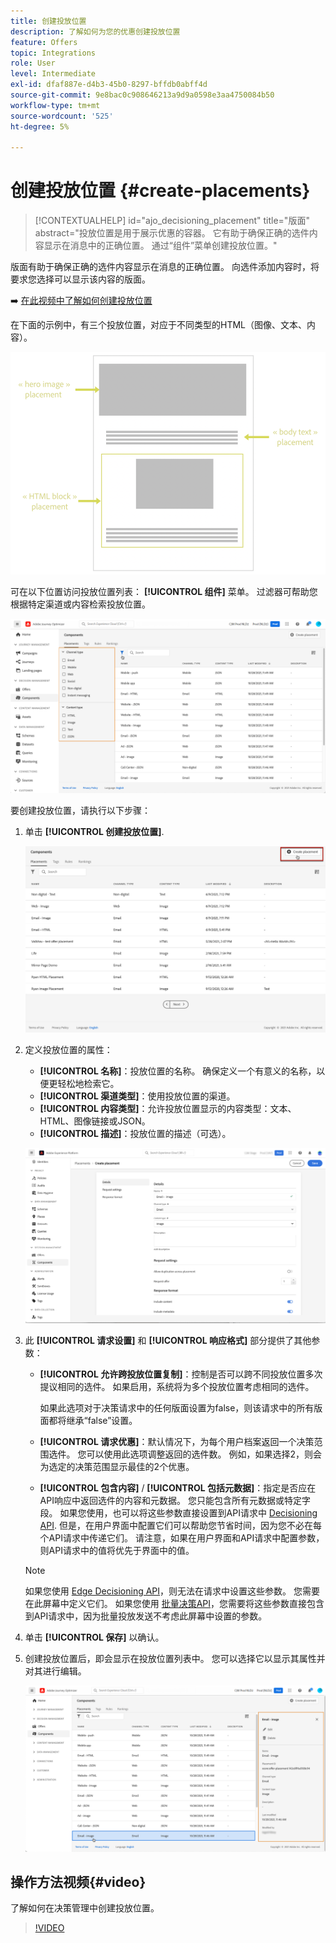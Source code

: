 ```yaml
---
title: 创建投放位置
description: 了解如何为您的优惠创建投放位置
feature: Offers
topic: Integrations
role: User
level: Intermediate
exl-id: dfaf887e-d4b3-45b0-8297-bffdb0abff4d
source-git-commit: 9e8bac0c908646213a9d9a0598e3aa4750084b50
workflow-type: tm+mt
source-wordcount: '525'
ht-degree: 5%

---
```


# 创建投放位置 {#create-placements}

>[!CONTEXTUALHELP]
>id="ajo_decisioning_placement"
>title="版面"
>abstract="投放位置是用于展示优惠的容器。 它有助于确保正确的选件内容显示在消息中的正确位置。 通过“组件”菜单创建投放位置。"

版面有助于确保正确的选件内容显示在消息的正确位置。 向选件添加内容时，将要求您选择可以显示该内容的版面。

➡️ [在此视频中了解如何创建投放位置](#video)

在下面的示例中，有三个投放位置，对应于不同类型的HTML（图像、文本、内容）。

![](../assets/offers_placement_schema.png)

可在以下位置访问投放位置列表： **[!UICONTROL 组件]** 菜单。 过滤器可帮助您根据特定渠道或内容检索投放位置。

![](../assets/placements_filter.png)

要创建投放位置，请执行以下步骤：

1. 单击 **[!UICONTROL 创建投放位置]**.

   ![](../assets/offers_placement_creation.png)

1. 定义投放位置的属性：

   * **[!UICONTROL 名称]**：投放位置的名称。 确保定义一个有意义的名称，以便更轻松地检索它。
   * **[!UICONTROL 渠道类型]**：使用投放位置的渠道。
   * **[!UICONTROL 内容类型]**：允许投放位置显示的内容类型：文本、HTML、图像链接或JSON。
   * **[!UICONTROL 描述]**：投放位置的描述（可选）。

   ![](../assets/offers_placement_creation_properties.png)


1. 此 **[!UICONTROL 请求设置]** 和 **[!UICONTROL 响应格式]** 部分提供了其他参数：

   * **[!UICONTROL 允许跨投放位置复制]**：控制是否可以跨不同投放位置多次提议相同的选件。 如果启用，系统将为多个投放位置考虑相同的选件。

      如果此选项对于决策请求中的任何版面设置为false，则该请求中的所有版面都将继承“false”设置。

   * **[!UICONTROL 请求优惠]**：默认情况下，为每个用户档案返回一个决策范围选件。 您可以使用此选项调整返回的选件数。 例如，如果选择2，则会为选定的决策范围显示最佳的2个优惠。

   * **[!UICONTROL 包含内容]** / **[!UICONTROL 包括元数据]**：指定是否应在API响应中返回选件的内容和元数据。 您只能包含所有元数据或特定字段。
   如果您使用，也可以将这些参数直接设置到API请求中 [Decisioning API](https://experienceleague.adobe.com/docs/journey-optimizer/using/offer-decisioning/api-reference/offer-delivery-api/decisioning-api.html). 但是，在用户界面中配置它们可以帮助您节省时间，因为您不必在每个API请求中传递它们。 请注意，如果在用户界面和API请求中配置参数，则API请求中的值将优先于界面中的值。

   >[!NOTE]
   >
   >如果您使用 [Edge Decisioning API](https://experienceleague.adobe.com/docs/journey-optimizer/using/offer-decisioning/api-reference/offer-delivery-api/edge-decisioning-api.html?)，则无法在请求中设置这些参数。 您需要在此屏幕中定义它们。 如果您使用 [批量决策API](../api-reference/offer-delivery-api/batch-decisioning-api.md)，您需要将这些参数直接包含到API请求中，因为批量投放发送不考虑此屏幕中设置的参数。

1. 单击 **[!UICONTROL 保存]** 以确认。

1. 创建投放位置后，即会显示在投放位置列表中。 您可以选择它以显示其属性并对其进行编辑。

   ![](../assets/placement_created.png)

## 操作方法视频{#video}

了解如何在决策管理中创建投放位置。

>[!VIDEO](https://video.tv.adobe.com/v/329372?quality=12)

